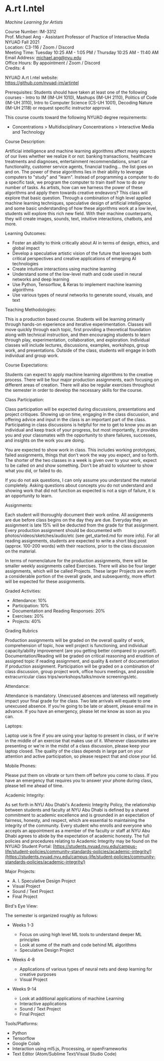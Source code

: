# A.rt I.ntel
_Machine Learning for Artists_

Course Number: IM-3312<br />
Prof. Michael Ang - Assistant Professor of Practice of Interactive Media<br />
NYUAD Fall 2021<br />
Location: C3-116 / Zoom / Discord<br />
Meeting Time: Tuesday 10:25 AM - 1:05 PM / Thursday 10:25 AM - 11:40 AM<br />
Email Address: michael.ang@nyu.edu<br />
Office Hours: By appointment / Zoom / Discord<br />
Credits: 4<br />

NYUAD A.rt I.ntel website:<br />
https://github.com/nyuad-im/artintel

Prerequisites: Students should have taken at least one of the following courses -  Intro to IM (IM-UH 1010), Mashups (IM-UH 2110), Politics of Code (IM-UH 3110), Intro to Computer Science (CS-UH 1001), Decoding Nature (IM-UH 2118) or request specific instructor approval.

This course counts toward the following NYUAD degree requirements:
- Concentrations &gt; Multidisciplinary Concentrations &gt; Interactive Media and Technology

Course Description:

Artificial intelligence and machine learning algorithms affect many aspects of our lives whether we realize it or not: banking transactions, healthcare treatments and diagnoses, entertainment recommendations, smart car functionality, customer service agents, financial trading… the list goes on and on. The power of these algorithms lies in their ability to leverage computers to &quot;study&quot; and &quot;learn&quot;. Instead of programming a computer to do a specific task, we program the computer to train itself how to do any number of tasks. As artists, how can we harness the power of these algorithms and apply them towards creative endeavors? This class will explore that basic question. Through a combination of high level applied machine learning techniques, speculative design of artificial intelligence, and some basic understanding of how these algorithms work at a low level, students will explore this rich new field. With their machine counterparts, they will create images, sounds, text, intuitive interactions, chatbots, and more.

Learning Outcomes:
- Foster an ability to think critically about AI in terms of design, ethics, and global impact
- Develop a speculative artistic vision of the future that leverages both critical perspectives and creative applications of emerging AI technologies
- Create intuitive interactions using machine learning
- Understand some of the low-level math and code used in neural networks and deep learning
- Use Python, Tensorflow, &amp; Keras to implement machine learning algorithms
- Use various types of neural networks to generate sound, visuals, and text

Teaching Methodologies:

This is a production based course. Students will be learning primarily through hands-on experience and iterative experimentation. Classes will move quickly through each topic, first providing a theoretical foundation along with technical instruction, and then encouraging students to learn through play, experimentation, collaboration, and exploration. Individual classes will include lectures, discussions, examples, workshops, group work, and presentations. Outside of the class, students will engage in both individual and group work.

Course Expectations:

Students can expect to apply machine learning algorithms to the creative process. There will be four major production assignments, each focusing on different areas of creation. There will also be regular exercises throughout the semester in order to develop the necessary skills for the course.

Class Participation:

Class participation will be expected during discussions, presentations and project critiques. Showing up on time, engaging in the class discussion, and offering advice and input in the class is an important part of the class. Participating in class discussions is helpful for me to get to know you as an individual and keep track of your progress, but most importantly, it provides you and your classmates with the opportunity to share failures, successes, and insights on the work you are doing.

You are expected to show work in class. This includes working prototypes, failed assignments, things that don&#39;t work the way you expect, and so forth. The shorter of the two classes in a week is given over to your work, expect to be called on and show something. Don&#39;t be afraid to volunteer to show what you did, or failed to do.

If you do not ask questions, I can only assume you understand the material completely. Asking questions about concepts you do not understand and showing work that did not function as expected is not a sign of failure, it is an opportunity to learn.

Assignments:

Each student will thoroughly document their work online. All assignments are due before class begins on the day they are due. Everyday they an assignment is late 15% will be deducted from the grade for that assignment. Every production assignment should be documented with photos/videos/sketches/audio/etc (see get_started.md for more info). For all reading assignments, students are expected to write a short blog post (approx. 100-200 words) with their reactions, prior to the class discussion on the material.

In terms of nomenclature for the production assignments, there will be smaller weekly assignments called Exercises. There will also be four larger assignments, which will be called Projects. These larger Projects are worth a considerable portion of the overall grade, and subsequently, more effort will be expected for these assignments.

Graded Activities:
- Attendance: 10%
- Participation: 10%
- Documentation and Reading Responses: 20%
- Exercises: 20%
- Projects: 40%

Grading Rubrics

Production assignments will be graded on the overall quality of work, comprehension of topic, how well project is functioning, and individual capacity/ability improvement (are you getting better compared to yourself). Documentation/Reading will be graded on critical reasoning and erudition of assigned topic if reading assignment, and quality &amp; extent of documentation if production assignment. Participation will be graded on a combination of class discussion, group project work, office hours meetings, and possible extracurricular class trips/workshops/talks/movie screenings/etc.

Attendance:

Attendance is mandatory. Unexcused absences and lateness will negatively impact your final grade for the class. Two late arrivals will equate to one unexcused absence. If you&#39;re going to be late or absent, please email me in advance. If you have an emergency, please let me know as soon as you can.

Laptops:

Laptop use is fine if you are using your laptop to present in class, or if we&#39;re in the middle of an exercise that makes use of it. Whenever classmates are presenting or we&#39;re in the midst of a class discussion, please keep your laptop closed. The quality of the class depends in large part on your attention and active participation, so please respect that and close your lid.

Mobile Phones:

Please put them on vibrate or turn them off before you come to class. If you have an emergency that requires you to answer your phone during class, please tell me ahead of time.

Academic Integrity:

As set forth in NYU Abu Dhabi&#39;s Academic Integrity Policy, the relationship between students and faculty at NYU Abu Dhabi is defined by a shared commitment to academic excellence and is grounded in an expectation of fairness, honesty, and respect, which are essential to maintaining the integrity of the community. Every student who enrolls and everyone who accepts an appointment as a member of the faculty or staff at NYU Abu Dhabi agrees to abide by the expectation of academic honesty. The full policies and procedures relating to Academic Integrity may be found on the NYUAD Student Portal: [https://students.nyuad.nyu.edu/campus-life/student-policies/community-standards-policies/academic-integrity/](https://students.nyuad.nyu.edu/campus-life/student-policies/community-standards-policies/academic-integrity/)

Major Projects:
- A. I. Speculative Design Project
- Visual Project
- Sound / Text Project
- Final Project

Bird&#39;s Eye View:

The semester is organized roughly as follows:
- Weeks 1-3
  - Focus on using high level ML tools to understand deeper ML principles
  - Look at some of the math and code behind ML algorithms
  - Speculative Design Project
- Weeks 4-8
  - Applications of various types of neural nets and deep learning for creative purposes
  - Visual Project

- Weeks 9-14
  - Look at additional applications of machine Learning
  - Interactive applications
  - Sound / Text Project
  - Final Project


Tools/Platforms:
- Python
- Tensorflow
- Google Colab
- Interaction using ml5.js, Processing, or openFrameworks
- Text Editor (Atom/Sublime Text/Visual Studio Code)
